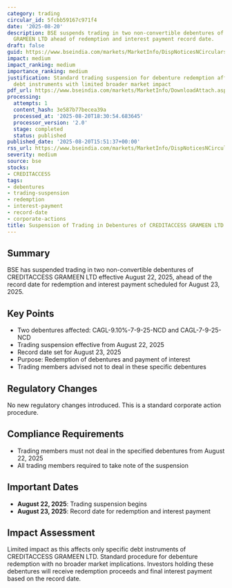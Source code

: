 ```yaml
---
category: trading
circular_id: 5fcbb59167c971f4
date: '2025-08-20'
description: BSE suspends trading in two non-convertible debentures of CREDITACCESS
  GRAMEEN LTD ahead of redemption and interest payment record date.
draft: false
guid: https://www.bseindia.com/markets/MarketInfo/DispNoticesNCirculars.aspx?Noticeid={5CF53340-80FC-465B-93EA-19753B34945A}&noticeno=20250820-58&dt=08/20/2025&icount=58&totcount=61&flag=0
impact: medium
impact_ranking: medium
importance_ranking: medium
justification: Standard trading suspension for debenture redemption affecting specific
  debt instruments with limited broader market impact
pdf_url: https://www.bseindia.com/markets/MarketInfo/DownloadAttach.aspx?id=20250820-58&attachedId=
processing:
  attempts: 1
  content_hash: 3e587b77becea39a
  processed_at: '2025-08-20T18:30:54.683645'
  processor_version: '2.0'
  stage: completed
  status: published
published_date: '2025-08-20T15:51:37+00:00'
rss_url: https://www.bseindia.com/markets/MarketInfo/DispNoticesNCirculars.aspx?Noticeid={5CF53340-80FC-465B-93EA-19753B34945A}&noticeno=20250820-58&dt=08/20/2025&icount=58&totcount=61&flag=0
severity: medium
source: bse
stocks:
- CREDITACCESS
tags:
- debentures
- trading-suspension
- redemption
- interest-payment
- record-date
- corporate-actions
title: Suspension of Trading in Debentures of CREDITACCESS GRAMEEN LTD
---
```


## Summary

BSE has suspended trading in two non-convertible debentures of CREDITACCESS GRAMEEN LTD effective August 22, 2025, ahead of the record date for redemption and interest payment scheduled for August 23, 2025.

## Key Points

- Two debentures affected: CAGL-9.10%-7-9-25-NCD and CAGL-7-9-25-NCD
- Trading suspension effective from August 22, 2025
- Record date set for August 23, 2025
- Purpose: Redemption of debentures and payment of interest
- Trading members advised not to deal in these specific debentures

## Regulatory Changes

No new regulatory changes introduced. This is a standard corporate action procedure.

## Compliance Requirements

- Trading members must not deal in the specified debentures from August 22, 2025
- All trading members required to take note of the suspension

## Important Dates

- **August 22, 2025**: Trading suspension begins
- **August 23, 2025**: Record date for redemption and interest payment

## Impact Assessment

Limited impact as this affects only specific debt instruments of CREDITACCESS GRAMEEN LTD. Standard procedure for debenture redemption with no broader market implications. Investors holding these debentures will receive redemption proceeds and final interest payment based on the record date.